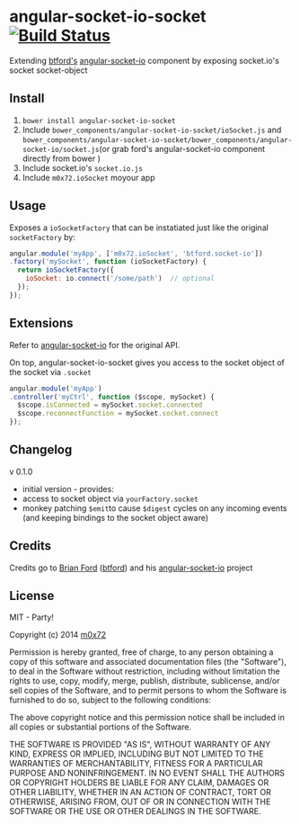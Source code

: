 angular-socket-io-socket [![Build Status](https://travis-ci.org/m0x72/angular-socket-io-socketi.png)](https://travis-ci.org/btford/angular-socket-io)
========================

Extending [btford's](https://github.com/btford) [angular-socket-io](https://github.com/btford/angular-socket-io) component by exposing socket.io's socket socket-object

## Install
1.  `bower install angular-socket-io-socket`
2.  Include `bower_components/angular-socket-io-socket/ioSocket.js` and `bower_components/angular-socket-io-socket/bower_components/angular-socket-io/socket.js`(or grab ford's angular-socket-io component directly from bower
)
3.  Include socket.io's `socket.io.js`
4.  Include `m0x72.ioSocket` moyour app

## Usage
Exposes a `ioSocketFactory` that can be instatiated just like the original `socketFactory` by:

```javascript
angular.module('myApp', ['m0x72.ioSocket', 'btford.socket-io'])
.factory('mySocket', function (ioSocketFactory) {
  return ioSocketFactory({
    ioSocket: io.connect('/some/path')  // optional
  });
});
```

## Extensions
Refer to [angular-socket-io](https://github.com/btford/angular-socket-io) for the original API.

On top, angular-socket-io-socket gives you access to the socket object of the socket via `.socket`
```javascript
angular.module('myApp')
.controller('myCtrl', function ($scope, mySocket) {
  $scope.isConnected = mySocket.socket.connected
  $scope.reconnectFunction = mySocket.socket.connect
});

```
## Changelog

v 0.1.0
*  initial version  - provides:
  *  access to socket object via `yourFactory.socket`
  *  monkey patching `$emit`to cause `$digest` cycles on any incoming events (and keeping bindings to the socket object aware)

## Credits
Credits go to [Brian Ford](http://btford.com) ([btford](https://github.com/btford)) and his [angular-socket-io](https://github.com/btford/angular-socket-io) project

## License
MIT  - Party!

Copyright (c) 2014 [m0x72](http://github.com/m0x72)

Permission is hereby granted, free of charge, to any person obtaining a copy of this software and associated documentation files (the "Software"), to deal in the Software without restriction, including without limitation the rights to use, copy, modify, merge, publish, distribute, sublicense, and/or sell copies of the Software, and to permit persons to whom the Software is furnished to do so, subject to the following conditions:

The above copyright notice and this permission notice shall be included in all copies or substantial portions of the Software.

THE SOFTWARE IS PROVIDED "AS IS", WITHOUT WARRANTY OF ANY KIND, EXPRESS OR IMPLIED, INCLUDING BUT NOT LIMITED TO THE WARRANTIES OF MERCHANTABILITY, FITNESS FOR A PARTICULAR PURPOSE AND NONINFRINGEMENT. IN NO EVENT SHALL THE AUTHORS OR COPYRIGHT HOLDERS BE LIABLE FOR ANY CLAIM, DAMAGES OR OTHER LIABILITY, WHETHER IN AN ACTION OF CONTRACT, TORT OR OTHERWISE, ARISING FROM, OUT OF OR IN CONNECTION WITH THE SOFTWARE OR THE USE OR OTHER DEALINGS IN THE SOFTWARE.
